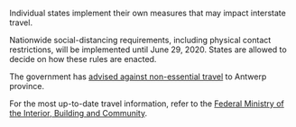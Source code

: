 Individual states implement their own measures that may impact interstate travel.

Nationwide social-distancing requirements, including physical contact restrictions, will be implemented until June 29, 2020. States are allowed to decide on how these rules are enacted.

The government has [advised against non-essential travel](https://www.garda.com/crisis24/news-alerts/366451/germany-authorities-advise-against-non-essential-travel-to-antwerp-province-august-5-update-36) to Antwerp province.

For the most up-to-date travel information, refer to the [Federal Ministry of the Interior, Building and Community](https://www.bmi.bund.de/SharedDocs/faqs/EN/topics/civil-protection/coronavirus/coronavirus-faqs.html;jsessionid=6E220CBEC1484CEF34F9618F8E5197FA.2_cid287#doc13797140bodyText3).

